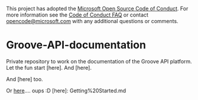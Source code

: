 This project has adopted the [Microsoft Open Source Code of Conduct](https://opensource.microsoft.com/codeofconduct/). For more information see the [Code of Conduct FAQ](https://opensource.microsoft.com/codeofconduct/faq/) or contact [opencode@microsoft.com](mailto:opencode@microsoft.com) with any additional questions or comments.



# Groove-API-documentation
Private repository to work on the documentation of the Groove API platform.  
Let the fun start [here].
And [here].  

And [here] too.  

Or [here](https://www.youtube.com/watch?v=dQw4w9WgXcQ).... oups :D
[here]: Getting%20Started.md

